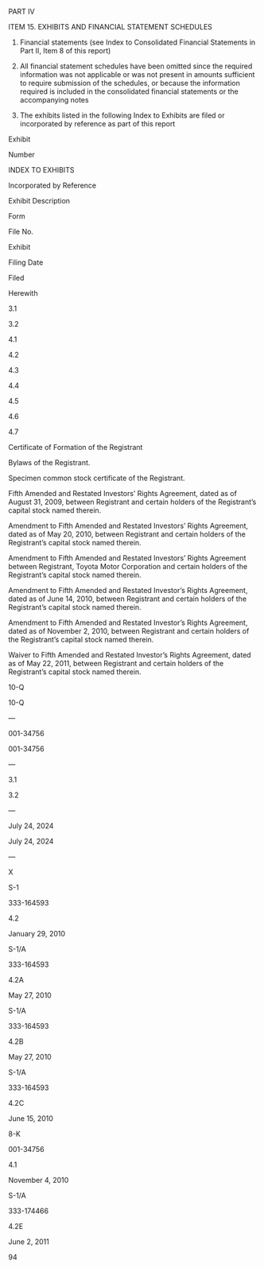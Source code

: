 PART	IV

ITEM	15.	EXHIBITS	AND	FINANCIAL	STATEMENT	SCHEDULES

1. Financial	statements	(see	Index	to	Consolidated	Financial	Statements	in	Part	II,	Item	8	of	this	report)

2. All	financial	statement	schedules	have	been	omitted	since	the	required	information	was	not	applicable	or	was	not	present	in	amounts	sufficient	to
require	submission	of	the	schedules,	or	because	the	information	required	is	included	in	the	consolidated	financial	statements	or	the	accompanying
notes

3. The	exhibits	listed	in	the	following	Index	to	Exhibits	are	filed	or	incorporated	by	reference	as	part	of	this	report

Exhibit

Number

INDEX	TO	EXHIBITS

Incorporated	by	Reference

Exhibit	Description

Form

File	No.

Exhibit

Filing	Date

Filed

Herewith

3.1

3.2

4.1

4.2

4.3

4.4

4.5

4.6

4.7

Certificate	of	Formation	of	the	Registrant

Bylaws	of	the	Registrant.

Specimen	common	stock	certificate	of	the
Registrant.

Fifth	Amended	and	Restated	Investors’	Rights
Agreement,	dated	as	of	August	31,	2009,	between
Registrant	and	certain	holders	of	the	Registrant’s
capital	stock	named	therein.

Amendment	to	Fifth	Amended	and	Restated
Investors’	Rights	Agreement,	dated	as	of	May	20,
2010,	between	Registrant	and	certain	holders	of
the	Registrant’s	capital	stock	named	therein.

Amendment	to	Fifth	Amended	and	Restated
Investors’	Rights	Agreement	between	Registrant,
Toyota	Motor	Corporation	and	certain	holders	of
the	Registrant’s	capital	stock	named	therein.

Amendment	to	Fifth	Amended	and	Restated
Investor’s	Rights	Agreement,	dated	as	of	June	14,
2010,	between	Registrant	and	certain	holders	of
the	Registrant’s	capital	stock	named	therein.

Amendment	to	Fifth	Amended	and	Restated
Investor’s	Rights	Agreement,	dated	as	of
November	2,	2010,	between	Registrant	and
certain	holders	of	the	Registrant’s	capital	stock
named	therein.

Waiver	to	Fifth	Amended	and	Restated	Investor’s
Rights	Agreement,	dated	as	of	May	22,	2011,
between	Registrant	and	certain	holders	of	the
Registrant’s	capital	stock	named	therein.

10-Q

10-Q

—

001-34756

001-34756

—

3.1

3.2

—

July	24,	2024

July	24,	2024

—

X

S-1

333-164593

4.2

January	29,	2010

S-1/A

333-164593

4.2A

May	27,	2010

S-1/A

333-164593

4.2B

May	27,	2010

S-1/A

333-164593

4.2C

June	15,	2010

8-K

001-34756

4.1

November	4,	2010

S-1/A

333-174466

4.2E

June	2,	2011

94


